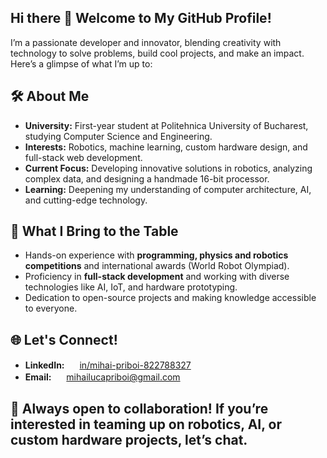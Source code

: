 ## Hi there 👋 Welcome to My GitHub Profile!

I’m a passionate developer and innovator, blending creativity with technology to solve problems, build cool projects, and make an impact. Here’s a glimpse of what I’m up to:

## 🛠️ About Me
- **University:** First-year student at Politehnica University of Bucharest, studying Computer Science and Engineering.
- **Interests:** Robotics, machine learning, custom hardware design, and full-stack web development.
- **Current Focus:** Developing innovative solutions in robotics, analyzing complex data, and designing a handmade 16-bit processor.
- **Learning:** Deepening my understanding of computer architecture, AI, and cutting-edge technology.

## 🚀 What I Bring to the Table
- Hands-on experience with **programming, physics and robotics competitions** and international awards (World Robot Olympiad).
- Proficiency in **full-stack development** and working with diverse technologies like AI, IoT, and hardware prototyping.
- Dedication to open-source projects and making knowledge accessible to everyone.

## 🌐 Let's Connect!
<!-- - Portfolio Website: [Insert Link Here] !-->
- **LinkedIn:** <img src="https://upload.wikimedia.org/wikipedia/commons/c/ca/LinkedIn_logo_initials.png" width="16"/> [in/mihai-priboi-822788327](https://www.linkedin.com/in/mihai-priboi-822788327/)
- **Email:** <img src="https://upload.wikimedia.org/wikipedia/commons/7/7e/Gmail_icon_%282020%29.svg" width="16"/> [mihailucapriboi@gmail.com](mihailucapriboi@gmail.com)

## 🔭 Always open to collaboration! If you’re interested in teaming up on robotics, AI, or custom hardware projects, let’s chat.

<!--
**mihaipriboi/mihaipriboi** is a ✨ _special_ ✨ repository because its `README.md` (this file) appears on your GitHub profile.

Here are some ideas to get you started:

- 🔭 I’m currently working on ...
- 🌱 I’m currently learning ...
- 👯 I’m looking to collaborate on ...
- 🤔 I’m looking for help with ...
- 💬 Ask me about ...
- 📫 How to reach me: ...
- 😄 Pronouns: ...
- ⚡ Fun fact: ...
-->
